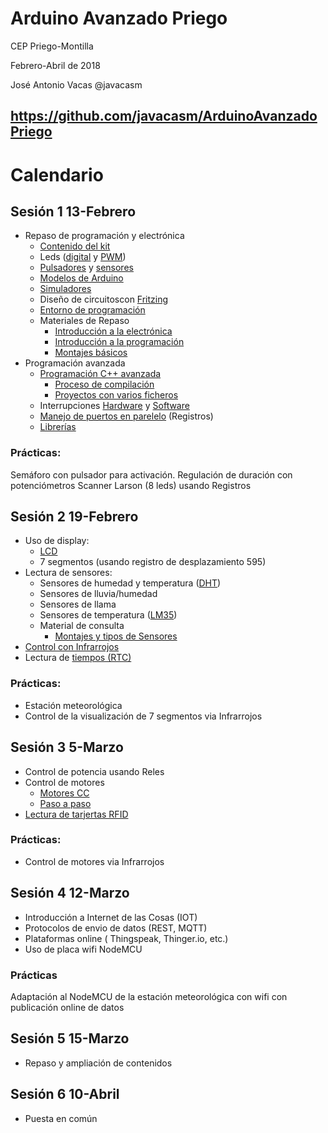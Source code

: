 # Arduino Avanzado Priego

CEP Priego-Montilla

Febrero-Abril de 2018

José Antonio Vacas @javacasm

## https://github.com/javacasm/ArduinoAvanzadoPriego

# Calendario

## Sesión 1 13-Febrero
* Repaso de programación y electrónica
  * [Contenido del kit](https://www.prometec.net/producto/kit-inicio/)
  * Leds ([digital](https://github.com/javacasm/ArduinoAvanzadoPriego/blob/master/Repaso/programacion.md#sem%C3%A1foro) y [PWM](https://github.com/javacasm/ArduinoAvanzadoPriego/blob/master/Repaso/programacion.md#salidas-anal%C3%B3gicas))
  * [Pulsadores](https://github.com/javacasm/ArduinoAvanzadoPriego/blob/master/Repaso/programacion.md#detectar-una-pulsaci%C3%B3n) y [sensores](https://github.com/javacasm/ArduinoAvanzadoPriego/blob/master/Repaso/programacion.md#medidas-con-sensores)
  * [Modelos de Arduino](./Repaso/ComparacionHardware.pdf)
  * [Simuladores](./Repaso/3.5_Simuladores.pdf)
  * Diseño de circuitoscon [Fritzing](./Repaso/Fritzing.pdf)
  * [Entorno de programación](./IDES.md)
  * Materiales de Repaso  
    * [Introducción a la electrónica](https://github.com/javacasm/ArduinoAvanzadoPriego/blob/master/Repaso/0.4_IntroduccionElectr%C3%B3nica.pdf)
    * [Introducción a la programación](https://github.com/javacasm/ArduinoAvanzadoPriego/blob/master/Repaso/1.1.1_IntroduccionProgramacion.pdf)
    * [Montajes básicos](https://github.com/javacasm/ArduinoAvanzadoPriego/blob/master/Repaso/1.1.3_IntroduccionMontajes.pdf)
* Programación avanzada
    * [Programación C++ avanzada](./Repaso/1.2.3_ProgramacionAvanzadaCavanzado.pdf)
      * [Proceso de compilación](ProcesoCompilación/README.md)
      * [Proyectos con varios ficheros](ProyectoVariosFicheros/README.md)
    * Interrupciones [Hardware](./Repaso/2.1.3_InterrupcionesHardware.pdf) y [Software](./Repaso/1.2.2_ProgramacionAvanzadaInterrupcionesSoftware.pdf)
    * [Manejo de puertos en parelelo](./Repaso/1.2.1_ProgramacionAvanzadaPuertos.pdf) (Registros)
    * [Librerías](./Repaso/1.2.4_ProgramaciónAvanzadaLibrerías.pdf)
### Prácticas:
  Semáforo con pulsador para activación. Regulación de duración con potenciómetros
  Scanner Larson (8 leds) usando Registros


## Sesión 2 19-Febrero
* Uso de display:
  * [LCD](./Repaso/2.1.6_DisplayLCD.pdf)
  * 7 segmentos (usando registro de desplazamiento 595)
* Lectura de sensores:
  * Sensores de humedad y temperatura ([DHT](./Repaso/DHT.pdf))
  * Sensores de lluvia/humedad
  * Sensores de llama
  * Sensores de temperatura ([LM35](./Repaso/LM35.pdf))
  * Material de consulta
    * [Montajes y tipos de Sensores](https://github.com/javacasm/ArduinoAvanzadoPriego/blob/master/Repaso/Sensores.pdf)
* [Control con Infrarrojos](./Repaso/3.7_Infrarrojos.pdf)
* Lectura de [tiempos (RTC)](./Repaso/4.2_RTC.pdf)

### Prácticas:
  * Estación meteorológica
  * Control de la visualización de 7 segmentos via Infrarrojos


## Sesión 3 5-Marzo
* Control de potencia usando Reles
* Control de motores
  * [Motores CC](./Repaso/2.1.4_Motores.pdf)
  * [Paso a paso](./Repaso/stepper.md)
* [Lectura de tarjertas RFID](./RFid.md)


### Prácticas:
  * Control de motores via Infrarrojos

## Sesión 4 12-Marzo
* Introducción a Internet de las Cosas (IOT)
* Protocolos de envio de datos (REST, MQTT)
* Plataformas online ( Thingspeak, Thinger.io, etc.)
* Uso de placa wifi NodeMCU

### Prácticas
Adaptación al NodeMCU de la estación meteorológica con wifi con publicación online de datos

## Sesión 5 15-Marzo
* Repaso y ampliación de contenidos


## Sesión 6 10-Abril
* Puesta en común
